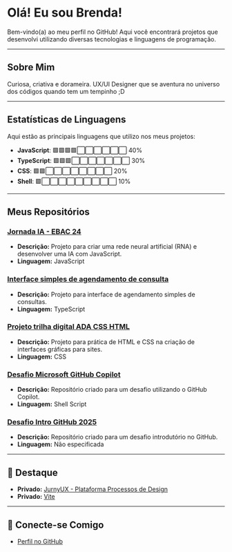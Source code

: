 # Olá! Eu sou Brenda!

Bem-vindo(a) ao meu perfil no GitHub! Aqui você encontrará projetos que desenvolvi utilizando diversas tecnologias e linguagens de programação.

---

## Sobre Mim

Curiosa, criativa e dorameira. UX/UI Designer que se aventura no universo dos códigos quando tem um tempinho ;D

---

## Estatísticas de Linguagens

Aqui estão as principais linguagens que utilizo nos meus projetos:

- **JavaScript**: 🟩🟩🟩🟩⬜⬜⬜⬜⬜⬜ 40%
- **TypeScript**: 🟩🟩🟩⬜⬜⬜⬜⬜⬜⬜ 30%
- **CSS**: 🟩🟩⬜⬜⬜⬜⬜⬜⬜⬜ 20%
- **Shell**: 🟩⬜⬜⬜⬜⬜⬜⬜⬜⬜ 10%

---

## Meus Repositórios

### [Jornada IA - EBAC 24](https://github.com/a-mo-ra/Jornada-IA---EBAC-24)
- **Descrição:** Projeto para criar uma rede neural artificial (RNA) e desenvolver uma IA com JavaScript.
- **Linguagem:** JavaScript

### [Interface simples de agendamento de consulta](https://github.com/a-mo-ra/Interface-simples-de-agendamendo-de-consulta)
- **Descrição:** Projeto para interface de agendamento simples de consultas.
- **Linguagem:** TypeScript

### [Projeto trilha digital ADA CSS HTML](https://github.com/a-mo-ra/Projeto-trilha-digital-ADA-CSS-HTML)
- **Descrição:** Projeto para prática de HTML e CSS na criação de interfaces gráficas para sites.
- **Linguagem:** CSS

### [Desafio Microsoft GitHub Copilot](https://github.com/a-mo-ra/desafio-microsoft-github-copilot)
- **Descrição:** Repositório criado para um desafio utilizando o GitHub Copilot.
- **Linguagem:** Shell Script

### [Desafio Intro GitHub 2025](https://github.com/a-mo-ra/desafio-intro-github-2025)
- **Descrição:** Repositório criado para um desafio introdutório no GitHub.
- **Linguagem:** Não especificada

---

## 🌟 Destaque

- **Privado:** [JurnyUX - Plataforma Processos de Design](#)
- **Privado:** [Vite](#)

---

## 🚀 Conecte-se Comigo
- [Perfil no GitHub](https://www.linkedin.com/in/be-moreno/)


